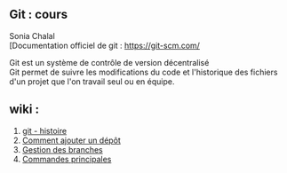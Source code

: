 ## Git : cours
Sonia Chalal    
[Documentation officiel de git : https://git-scm.com/


Git est un système de contrôle de version décentralisé    
Git permet de suivre les modifications du code et l'historique des fichiers d'un projet que l'on travail seul ou en équipe.

## wiki :    
1. [git - histoire](https://github.com/sonya76/Git-cours/wiki#git---son-histoire)
2. [Comment ajouter un dépôt](https://github.com/sonya76/Git-cours/wiki/Comment-ajouter-un-dep%C3%B4t)
3. [Gestion des branches](https://github.com/sonya76/Git-cours/wiki/Gestion-des-branches)
4. [Commandes principales](https://github.com/sonya76/Git-cours/wiki/Git---commandes-principales)
    
    
